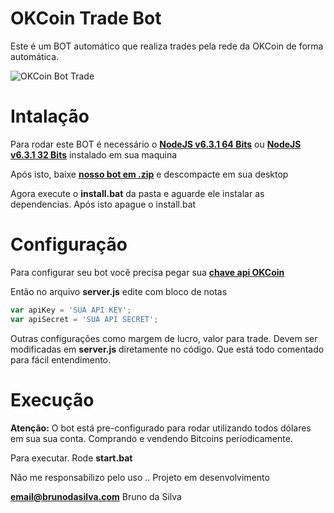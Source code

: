 # OKCoin Trade Bot

Este é um BOT automático que realiza trades pela rede da OKCoin de forma automática.

![OKCoin Bot Trade](http://i.imgur.com/qTp1YLx.png)

# Intalação
Para rodar este BOT é necessário o [**NodeJS v6.3.1 64 Bits**](https://nodejs.org/download/release/v6.3.1/node-v6.3.1-x64.msi) ou  [**NodeJS v6.3.1 32 Bits**](https://nodejs.org/download/release/v6.3.1/node-v6.3.1-x86.msi) instalado em sua maquina

Após isto, baixe [**nosso bot em .zip**](https://github.com/ipsBruno/OKCoin-Trade-Bot/archive/master.zip) e descompacte em sua desktop

Agora execute o **install.bat** da pasta e aguarde ele instalar as dependencias. Após isto apague o install.bat


# Configuração

Para configurar seu bot você precisa pegar sua [**chave api OKCoin**](https://www.okcoin.com/user/api.do) 

Então no arquivo **server.js** edite com bloco de notas
```javascript
var apiKey = 'SUA API KEY';
var apiSecret = 'SUA API SECRET';
```

Outras configurações como margem de lucro, valor para trade. Devem ser modificadas em **server.js** diretamente no código. Que está todo comentado para fácil entendimento.

# Execução

**Atenção:**
O bot está pre-configurado para rodar utilizando todos dólares em sua sua conta. 
Comprando e vendendo Bitcoins períodicamente.


Para executar. Rode **start.bat**

Não me responsabilizo pelo uso .. Projeto em desenvolvimento

**email@brunodasilva.com**
Bruno da Silva


